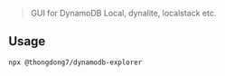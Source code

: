 > GUI for DynamoDB Local, dynalite, localstack etc.

## Usage

```bash
npx @thongdong7/dynamodb-explorer
```
